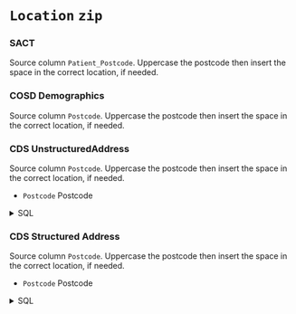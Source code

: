 # `Location` `zip`
### SACT
Source column  `Patient_Postcode`.
Uppercase the postcode then insert the space in the correct location, if needed.
### COSD Demographics
Source column  `Postcode`.
Uppercase the postcode then insert the space in the correct location, if needed.
### CDS UnstructuredAddress
Source column  `Postcode`.
Uppercase the postcode then insert the space in the correct location, if needed.
* `Postcode` Postcode
<details>
<summary>SQL</summary>

```sql
select
	PatientAddressStructured1,
	PatientAddressStructured2,
	PatientAddressStructured3,
	PatientAddressStructured4,
	PatientAddressStructured5,
	Postcode
from omop_staging.cds_line01
where PatientAddressType = '02'
	and 
	(
		PatientAddressStructured1 is not null or 
		PatientAddressStructured2 is not null or 
		PatientAddressStructured3 is not null or 
		PatientAddressStructured4 is not null or 
		PatientAddressStructured5 is not null or 
		Postcode is not null
	);
	
```
</details>

### CDS Structured Address
Source column  `Postcode`.
Uppercase the postcode then insert the space in the correct location, if needed.
* `Postcode` Postcode
<details>
<summary>SQL</summary>

```sql
select
	PatientUnstructuredAddress,
	Postcode
from omop_staging.cds_line01
where PatientAddressType = '01'
	and Postcode is not null;
	
```
</details>

